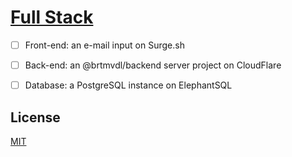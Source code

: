 # [Full Stack]()

- [ ] Front-end: an e-mail input on Surge.sh

- [ ] Back-end: an @brtmvdl/backend server project on CloudFlare

- [ ] Database: a PostgreSQL instance on ElephantSQL

## License

[MIT](./LICENSE)
